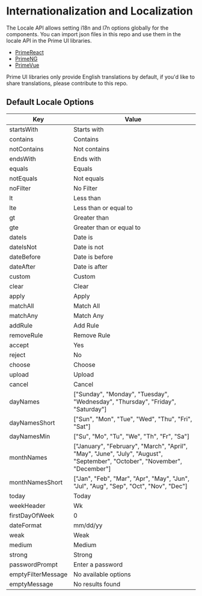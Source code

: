 # Internationalization and Localization

The Locale API allows setting i18n and l7n options globally for the components. You can import json files in this repo and use them in the locale API in the Prime UI libraries.

- [PrimeReact](https://primefaces.org/primereact/showcase/#/locale)
- [PrimeNG](https://primefaces.org/primeng/showcase/#/i18n)
- [PrimeVue](https://primefaces.org/primevue/showcase/#/locale)

Prime UI libraries only provide English translations by default, if you'd like to share translations, please contribute to this repo.

## Default Locale Options

| Key |	Value
| --- | ---
| startsWith | Starts with
| contains | Contains
| notContains | Not contains
| endsWith | Ends with
| equals | Equals
| notEquals | Not equals
| noFilter | No Filter
| lt | Less than
| lte | Less than or equal to
| gt | Greater than
| gte | Greater than or equal to
| dateIs | Date is
| dateIsNot | Date is not
| dateBefore | Date is before
| dateAfter | Date is after
| custom | Custom
| clear | Clear
| apply | Apply
| matchAll | Match All
| matchAny | Match Any
| addRule | Add Rule
| removeRule | Remove Rule
| accept | Yes
| reject | No
| choose | Choose
| upload | Upload
| cancel | Cancel
| dayNames | ["Sunday", "Monday", "Tuesday", "Wednesday", "Thursday", "Friday", "Saturday"]
| dayNamesShort | ["Sun", "Mon", "Tue", "Wed", "Thu", "Fri", "Sat"]
| dayNamesMin | ["Su", "Mo", "Tu", "We", "Th", "Fr", "Sa"]
| monthNames | ["January", "February", "March", "April", "May", "June", "July", "August", "September", "October", "November", "December"]
| monthNamesShort | ["Jan", "Feb", "Mar", "Apr", "May", "Jun", "Jul", "Aug", "Sep", "Oct", "Nov", "Dec"]
| today | Today
| weekHeader | Wk
| firstDayOfWeek | 0
| dateFormat | mm/dd/yy
| weak | Weak
| medium | Medium
| strong | Strong
| passwordPrompt | Enter a password
| emptyFilterMessage | No available options
| emptyMessage |  No results found
